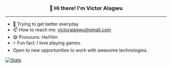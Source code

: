 <h3 align="center">👋 Hi there! I'm Victor Alagwu</h3>


<!-- [<img src="https://wakatime.com/share/@VictorAlagwu/d8078e42-dd33-4b53-927f-ed4999e889fe.svg" alt='Victor Wakatime' height='400'>](https://github.com/victoralagwu) -->

---
- 🌱 Trying to get better everyday
- 📫 How to reach me: victoralagwu@gmail.com
- 😄 Pronouns: He/Him
- ⚡ Fun fact: I love playing games.
- Open to new opportunities to work with awesome technologies.

[![Stats](https://github-readme-stats.vercel.app/api?username=victoralagwu&show_icons=true&theme=light)](https://github-readme-stats.vercel.app/api?username=victoralagwu&show_icons=true&theme=light)

<!-- [![wakatime](https://wakatime.com/badge/user/2db43970-6df9-41ad-9602-da9cc0066828.svg)](https://wakatime.com/@2db43970-6df9-41ad-9602-da9cc0066828) -->
 <!--[![Visits Badge](https://badges.pufler.dev/visits/victoralagwu/victoralagwu)](https://badges.pufler.dev/visits/victoralagwu/victoralagwu) -->
